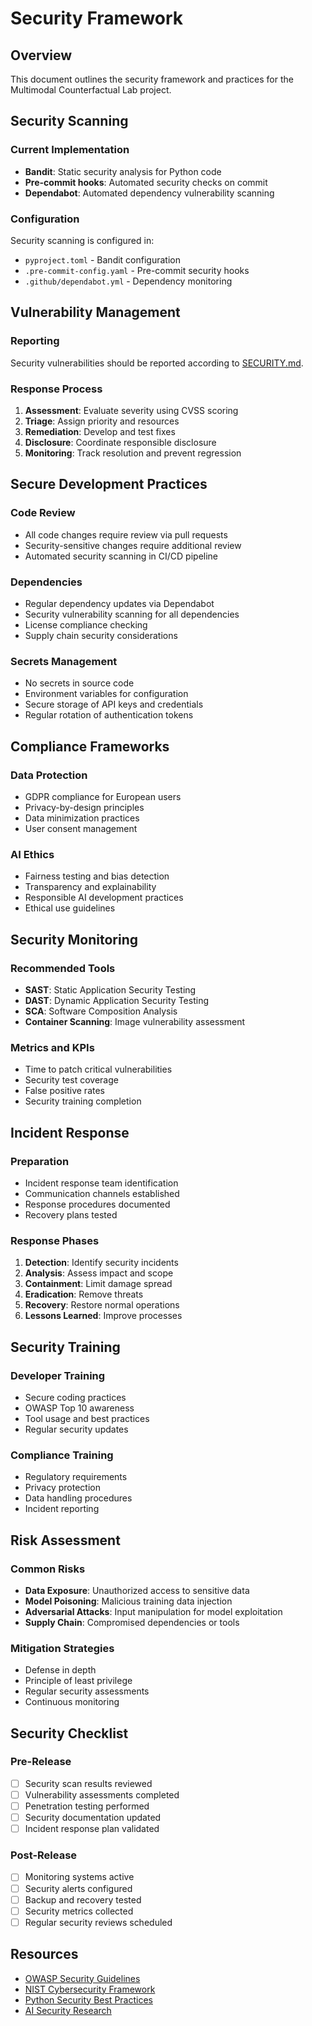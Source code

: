 # Security Framework

## Overview

This document outlines the security framework and practices for the Multimodal Counterfactual Lab project.

## Security Scanning

### Current Implementation

- **Bandit**: Static security analysis for Python code
- **Pre-commit hooks**: Automated security checks on commit
- **Dependabot**: Automated dependency vulnerability scanning

### Configuration

Security scanning is configured in:
- `pyproject.toml` - Bandit configuration
- `.pre-commit-config.yaml` - Pre-commit security hooks
- `.github/dependabot.yml` - Dependency monitoring

## Vulnerability Management

### Reporting

Security vulnerabilities should be reported according to [SECURITY.md](../../SECURITY.md).

### Response Process

1. **Assessment**: Evaluate severity using CVSS scoring
2. **Triage**: Assign priority and resources
3. **Remediation**: Develop and test fixes
4. **Disclosure**: Coordinate responsible disclosure
5. **Monitoring**: Track resolution and prevent regression

## Secure Development Practices

### Code Review

- All code changes require review via pull requests
- Security-sensitive changes require additional review
- Automated security scanning in CI/CD pipeline

### Dependencies

- Regular dependency updates via Dependabot
- Security vulnerability scanning for all dependencies
- License compliance checking
- Supply chain security considerations

### Secrets Management

- No secrets in source code
- Environment variables for configuration
- Secure storage of API keys and credentials
- Regular rotation of authentication tokens

## Compliance Frameworks

### Data Protection

- GDPR compliance for European users
- Privacy-by-design principles
- Data minimization practices
- User consent management

### AI Ethics

- Fairness testing and bias detection
- Transparency and explainability
- Responsible AI development practices
- Ethical use guidelines

## Security Monitoring

### Recommended Tools

- **SAST**: Static Application Security Testing
- **DAST**: Dynamic Application Security Testing  
- **SCA**: Software Composition Analysis
- **Container Scanning**: Image vulnerability assessment

### Metrics and KPIs

- Time to patch critical vulnerabilities
- Security test coverage
- False positive rates
- Security training completion

## Incident Response

### Preparation

- Incident response team identification
- Communication channels established
- Response procedures documented
- Recovery plans tested

### Response Phases

1. **Detection**: Identify security incidents
2. **Analysis**: Assess impact and scope
3. **Containment**: Limit damage spread
4. **Eradication**: Remove threats
5. **Recovery**: Restore normal operations
6. **Lessons Learned**: Improve processes

## Security Training

### Developer Training

- Secure coding practices
- OWASP Top 10 awareness
- Tool usage and best practices
- Regular security updates

### Compliance Training

- Regulatory requirements
- Privacy protection
- Data handling procedures
- Incident reporting

## Risk Assessment

### Common Risks

- **Data Exposure**: Unauthorized access to sensitive data
- **Model Poisoning**: Malicious training data injection
- **Adversarial Attacks**: Input manipulation for model exploitation
- **Supply Chain**: Compromised dependencies or tools

### Mitigation Strategies

- Defense in depth
- Principle of least privilege
- Regular security assessments
- Continuous monitoring

## Security Checklist

### Pre-Release

- [ ] Security scan results reviewed
- [ ] Vulnerability assessments completed
- [ ] Penetration testing performed
- [ ] Security documentation updated
- [ ] Incident response plan validated

### Post-Release

- [ ] Monitoring systems active
- [ ] Security alerts configured
- [ ] Backup and recovery tested
- [ ] Security metrics collected
- [ ] Regular security reviews scheduled

## Resources

- [OWASP Security Guidelines](https://owasp.org/)
- [NIST Cybersecurity Framework](https://www.nist.gov/cyberframework)
- [Python Security Best Practices](https://python.org/security/)
- [AI Security Research](https://aisec.fraunhofer.de/)